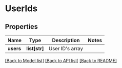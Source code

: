 # UserIds

## Properties
Name | Type | Description | Notes
------------ | ------------- | ------------- | -------------
**users** | **list[str]** | User ID&#39;s array | 

[[Back to Model list]](../README.md#documentation-for-models) [[Back to API list]](../README.md#documentation-for-api-endpoints) [[Back to README]](../README.md)


